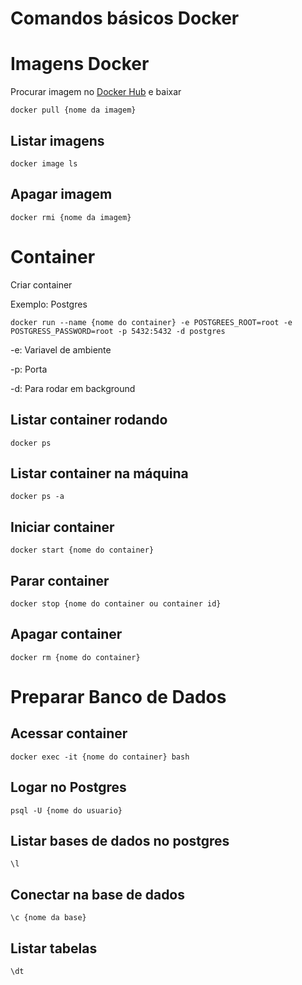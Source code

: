 # Comandos básicos Docker
# Imagens Docker
Procurar imagem no [Docker Hub](https://hub.docker.com/) e baixar
```
docker pull {nome da imagem}
```
## Listar imagens
```
docker image ls
```

## Apagar imagem
```
docker rmi {nome da imagem}
```

# Container
Criar container

Exemplo: Postgres
```
docker run --name {nome do container} -e POSTGREES_ROOT=root -e POSTGRESS_PASSWORD=root -p 5432:5432 -d postgres
```
-e: Variavel de ambiente

-p: Porta

-d: Para rodar em background

## Listar container rodando
```
docker ps
```

## Listar container na máquina
```
docker ps -a
```

## Iniciar container
```
docker start {nome do container}
```

## Parar container
```
docker stop {nome do container ou container id}
```

## Apagar container 
```
docker rm {nome do container}
```

# Preparar Banco de Dados
## Acessar container
```
docker exec -it {nome do container} bash
```
## Logar no Postgres
```
psql -U {nome do usuario}
```

## Listar bases de dados no postgres
```
\l
```

## Conectar na base de dados
```
\c {nome da base}
```

## Listar tabelas
```
\dt
```

